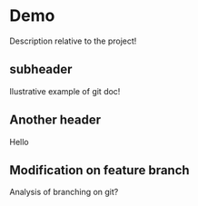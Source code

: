 # Demo

Description relative to the project!

## subheader

Ilustrative example of git doc!

## Another header

Hello

## Modification on feature branch

 Analysis of branching on git?
